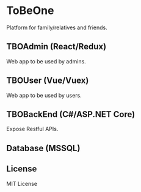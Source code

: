 # ToBeOne
Platform for family/relatives and friends.

## TBOAdmin (React/Redux)
Web app to be used by admins.

## TBOUser (Vue/Vuex)
Web app to be used by users.

## TBOBackEnd (C#/ASP.NET Core)
Expose Restful APIs.

## Database (MSSQL)

## License
MIT License
